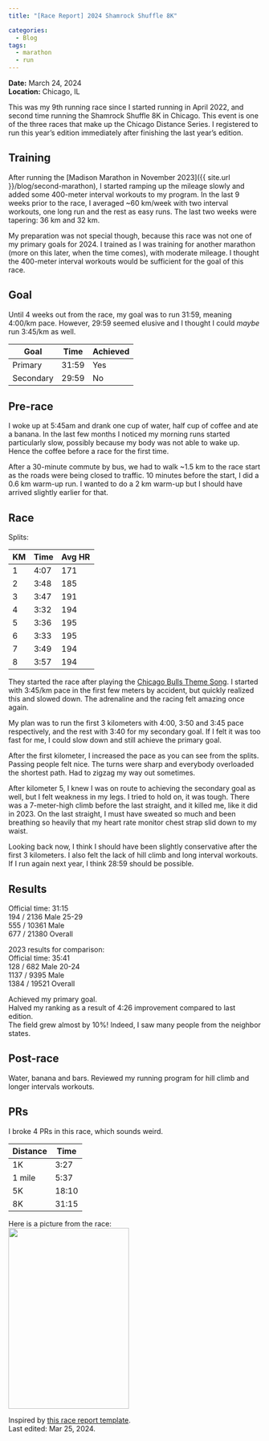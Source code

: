 ```yaml
---
title: "[Race Report] 2024 Shamrock Shuffle 8K"

categories:
  - Blog
tags:
  - marathon
  - run
---
```


**Date:** March 24, 2024\
**Location:** Chicago, IL

This was my 9th running race since I started running in April 2022, and second time running the Shamrock Shuffle 8K in Chicago. This event is one of the three races that make up the Chicago Distance Series. I registered to run this year’s edition immediately after finishing the last year’s edition.

## Training
After running the [Madison Marathon in November 2023]({{ site.url }}/blog/second-marathon), I started ramping up the mileage slowly and added some 400-meter interval workouts to my program. In the last 9 weeks prior to the race, I averaged ~60 km/week with two interval workouts, one long run and the rest as easy runs. The last two weeks were tapering: 36 km and 32 km.

My preparation was not special though, because this race was not one of my primary goals for 2024. I trained as I was training for another marathon (more on this later, when the time comes), with moderate mileage. I thought the 400-meter interval workouts would be sufficient for the goal of this race.

## Goal
Until 4 weeks out from the race, my goal was to run 31:59, meaning 4:00/km pace. However, 29:59 seemed elusive and I thought I could *maybe* run 3:45/km as well.

| Goal | Time | Achieved |
| --- | --- | --- |
| Primary | 31:59 | Yes |
| Secondary | 29:59 | No |

## Pre-race
I woke up at 5:45am and drank one cup of water, half cup of coffee and ate a banana. In the last few months I noticed my morning runs started particularly slow, possibly because my body was not able to wake up. Hence the coffee before a race for the first time.

After a 30-minute commute by bus, we had to walk ~1.5 km to the race start as the roads were being closed to traffic. 10 minutes before the start, I did a 0.6 km warm-up run. I wanted to do a 2 km warm-up but I should have arrived slightly earlier for that.

## Race
Splits:

| KM | Time | Avg HR |
| --- | --- | --- |
| 1 | 4:07 | 171 |
| 2 | 3:48 | 185 |
| 3 | 3:47 | 191 |
| 4 | 3:32 | 194 |
| 5 | 3:36 | 195 |
| 6 | 3:33 | 195 |
| 7 | 3:49 | 194 |
| 8 | 3:57 | 194 |

They started the race after playing the [Chicago Bulls Theme Song](https://www.youtube.com/watch?v=pWBXBo7ZH-E). I started with 3:45/km pace in the first few meters by accident, but quickly realized this and slowed down. The adrenaline and the racing felt amazing once again.

My plan was to run the first 3 kilometers with 4:00, 3:50 and 3:45 pace respectively, and the rest with 3:40 for my secondary goal. If I felt it was too fast for me, I could slow down and still achieve the primary goal.

After the first kilometer, I increased the pace as you can see from the splits. Passing people felt nice. The turns were sharp and everybody overloaded the shortest path. Had to zigzag my way out sometimes.

After kilometer 5, I knew I was on route to achieving the secondary goal as well, but I felt weakness in my legs. I tried to hold on, it was tough. There was a 7-meter-high climb before the last straight, and it killed me, like it did in 2023. On the last straight, I must have sweated so much and been breathing so heavily that my heart rate monitor chest strap slid down to my waist.

Looking back now, I think I should have been slightly conservative after the first 3 kilometers. I also felt the lack of hill climb and long interval workouts. If I run again next year, I think 28:59 should be possible.

## Results

Official time: 31:15\
194 / 2136 Male 25-29\
555 / 10361 Male\
677 / 21380 Overall

2023 results for comparison:\
Official time: 35:41\
128 / 682 Male 20-24\
1137 / 9395 Male\
1384 / 19521 Overall

Achieved my primary goal.\
Halved my ranking as a result of 4:26 improvement compared to last edition.\
The field grew almost by 10%! Indeed, I saw many people from the neighbor states.

## Post-race
Water, banana and bars. Reviewed my running program for hill climb and longer intervals workouts.

## PRs
I broke 4 PRs in this race, which sounds weird.

| Distance | Time |
| --- | --- |
| 1K | 3:27 |
| 1 mile | 5:37 |
| 5K | 18:10 |
| 8K | 31:15 |

Here is a picture from the race:\
<img src="https://alperengormez.github.io//assets/2024shamrock8k/contrast.png" width="240" height="360">

Inspired by [this race report template](http://sfdavis.com/racereports/).\
Last edited: Mar 25, 2024.
